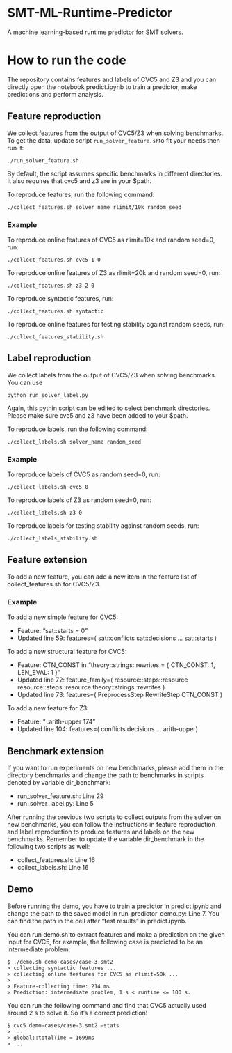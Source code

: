 # SMT-ML-Runtime-Predictor

A machine learning-based runtime predictor for SMT solvers.

# How to run the code

The repository contains features and labels of CVC5 and Z3 and you can directly open the notebook predict.ipynb to train a predictor, make predictions and perform analysis.

## Feature reproduction

We collect features from the output of CVC5/Z3 when solving
benchmarks. To get the data, update script `run_solver_feature.sh`to
fit your needs then run it:
```
./run_solver_feature.sh
```
By default, the script assumes specific benchmarks in different directories. It also requires that cvc5 and z3 are in your $path.

To reproduce features, run the following command:
```
./collect_features.sh solver_name rlimit/10k random_seed
```

### Example

To reproduce online features of CVC5 as rlimit=10k and random seed=0, run:
```
./collect_features.sh cvc5 1 0
```

To reproduce online features of Z3 as rlimit=20k and random seed=0, run:
```
./collect_features.sh z3 2 0
```

To reproduce syntactic features, run:
```
./collect_features.sh syntactic
```

To reproduce online features for testing stability against random seeds, run:
```
./collect_features_stability.sh
```

## Label reproduction

We collect labels from the output of CVC5/Z3 when solving benchmarks. You can use
```
python run_solver_label.py
```
Again, this pythin script can be edited to select benchmark directories.
Please make sure cvc5 and z3 have been added to your $path.

To reproduce labels, run the following command:
```
./collect_labels.sh solver_name random_seed
```

### Example

To reproduce labels of CVC5 as random seed=0, run:
```
./collect_labels.sh cvc5 0
```

To reproduce labels of Z3 as random seed=0, run:
```
./collect_labels.sh z3 0
```

To reproduce labels for testing stability against random seeds, run:
```
./collect_labels_stability.sh
```

## Feature extension

To add a new feature, you can add a new item in the feature list of  collect_features.sh for CVC5/Z3.

### Example

To add a new simple feature for CVC5:

* Feature: “sat::starts = 0”
* Updated line 59: features=( sat::conflicts sat::decisions ... sat::starts )

To add a new structural feature for CVC5:

* Feature: CTN_CONST in “theory::strings::rewrites = { CTN_CONST: 1, LEN_EVAL: 1 }“
* Updated line 72: feature_family=( resource::steps::resource resource::steps::resource theory::strings::rewrites )
* Updated line 73: features=( PreprocessStep RewriteStep CTN_CONST )

To add a new feature for Z3:

* Feature: “ :arith-upper 174”
* Updated line 104: features=( conflicts decisions ... arith-upper)

## Benchmark extension

If you want to run experiments on new benchmarks, please add them in the directory benchmarks and change the path to benchmarks in scripts denoted by variable dir_benchmark:

* run_solver_feature.sh: Line 29
* run_solver_label.py: Line 5

After running the previous two scripts to collect outputs from the solver on new benchmarks, you can follow the instructions in feature reproduction and label reproduction to produce features and labels on the new benchmarks. Remember to update the variable dir_benchmark in the following two scripts as well:

* collect_features.sh: Line 16
* collect_labels.sh: Line 16

## Demo

Before running the demo, you have to train a predictor in predict.ipynb and change the path to the saved model in run_predictor_demo.py: Line 7. You can find the path in the cell after “test results” in predict.ipynb.

You can run demo.sh to extract features and make a prediction on the given input for CVC5, for example, the following case is predicted to be an intermediate problem: 
 
```
$ ./demo.sh demo-cases/case-3.smt2 
> collecting syntactic features ...
> collecting online features for CVC5 as rlimit=50k ...
> 
> Feature-collecting time: 214 ms
> Prediction: intermediate problem, 1 s < runtime <= 100 s.
```

You can run the following command and find that CVC5 actually used around 2 s to solve it. So it’s a correct prediction!

```
$ cvc5 demo-cases/case-3.smt2 —stats
> ...
> global::totalTime = 1699ms
> ...
```


